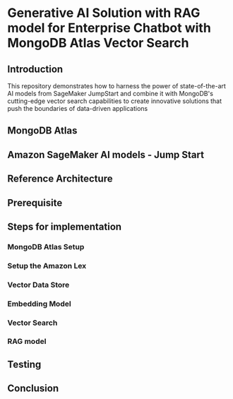 # Generative AI Solution with RAG model for Enterprise Chatbot with MongoDB Atlas Vector Search

## Introduction

This repository demonstrates how to harness the power of state-of-the-art AI models from SageMaker JumpStart and combine it with MongoDB's cutting-edge vector search capabilities to create innovative solutions that push the boundaries of data-driven applications

## MongoDB Atlas


## Amazon SageMaker AI models - Jump Start

## Reference Architecture 


## Prerequisite

## Steps for implementation

### MongoDB Atlas Setup

### Setup the Amazon Lex

### Vector Data Store

### Embedding Model

### Vector Search

### RAG model

## Testing

## Conclusion
